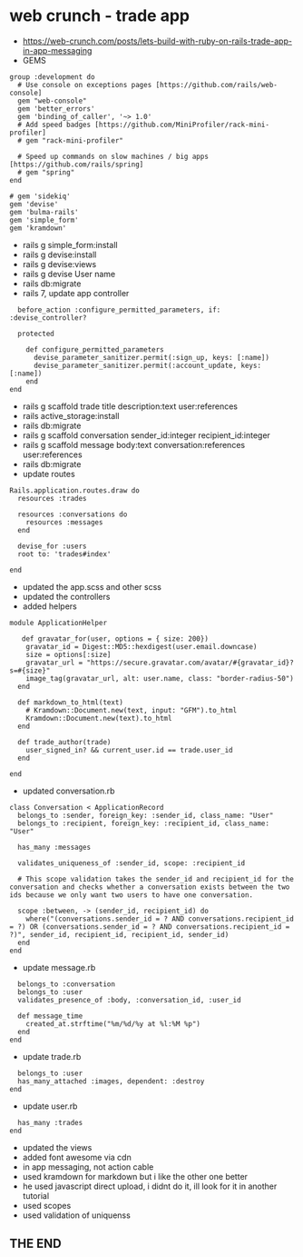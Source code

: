 # web crunch - trade app
- https://web-crunch.com/posts/lets-build-with-ruby-on-rails-trade-app-in-app-messaging
- GEMS

```
group :development do
  # Use console on exceptions pages [https://github.com/rails/web-console]
  gem "web-console"
  gem 'better_errors'
  gem 'binding_of_caller', '~> 1.0'
  # Add speed badges [https://github.com/MiniProfiler/rack-mini-profiler]
  # gem "rack-mini-profiler"

  # Speed up commands on slow machines / big apps [https://github.com/rails/spring]
  # gem "spring"
end

# gem 'sidekiq'
gem 'devise'
gem 'bulma-rails'
gem 'simple_form'
gem 'kramdown'
```

- rails g simple_form:install
- rails g devise:install
- rails g devise:views
- rails g devise User name
- rails db:migrate
- rails 7, update app controller
```
  before_action :configure_permitted_parameters, if: :devise_controller?

  protected

    def configure_permitted_parameters
      devise_parameter_sanitizer.permit(:sign_up, keys: [:name])
      devise_parameter_sanitizer.permit(:account_update, keys: [:name])
    end
end
```
- rails g scaffold trade title description:text user:references
- rails active_storage:install
- rails db:migrate
- rails g scaffold conversation sender_id:integer recipient_id:integer
- rails g scaffold message body:text conversation:references user:references
- rails db:migrate
- update routes

```
Rails.application.routes.draw do
  resources :trades

  resources :conversations do
    resources :messages
  end

  devise_for :users
  root to: 'trades#index'

end
```

- updated the app.scss and other scss
- updated the controllers
- added helpers

```
module ApplicationHelper

   def gravatar_for(user, options = { size: 200})
    gravatar_id = Digest::MD5::hexdigest(user.email.downcase)
    size = options[:size]
    gravatar_url = "https://secure.gravatar.com/avatar/#{gravatar_id}?s=#{size}"
    image_tag(gravatar_url, alt: user.name, class: "border-radius-50")
  end

  def markdown_to_html(text)
    # Kramdown::Document.new(text, input: "GFM").to_html
    Kramdown::Document.new(text).to_html
  end

  def trade_author(trade)
    user_signed_in? && current_user.id == trade.user_id
  end

end
```
- updated conversation.rb

```
class Conversation < ApplicationRecord
  belongs_to :sender, foreign_key: :sender_id, class_name: "User"
  belongs_to :recipient, foreign_key: :recipient_id, class_name: "User"

  has_many :messages

  validates_uniqueness_of :sender_id, scope: :recipient_id

  # This scope validation takes the sender_id and recipient_id for the conversation and checks whether a conversation exists between the two ids because we only want two users to have one conversation.

  scope :between, -> (sender_id, recipient_id) do
    where("(conversations.sender_id = ? AND conversations.recipient_id = ?) OR (conversations.sender_id = ? AND conversations.recipient_id = ?)", sender_id, recipient_id, recipient_id, sender_id)
  end
end
```

- update message.rb

```
  belongs_to :conversation
  belongs_to :user
  validates_presence_of :body, :conversation_id, :user_id

  def message_time
    created_at.strftime("%m/%d/%y at %l:%M %p")
  end
end

```

- update trade.rb 
```
  belongs_to :user
  has_many_attached :images, dependent: :destroy
end

```

- update user.rb

```
  has_many :trades
end

```

- updated the views
- added font awesome via cdn
- in app messaging, not action cable
- used kramdown for markdown but i like the other one better
- he used javascript direct upload, i didnt do it, ill look for it in another tutorial
- used scopes
- used validation of uniquenss

## THE END